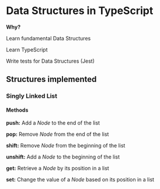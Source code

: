# Data Structures in TypeScript
**Why?**

Learn fundamental Data Structures

Learn TypeScript

Write tests for Data Structures (Jest)

## Structures implemented

### Singly Linked List
#### Methods
**push:** Add a *Node* to the end of the list

**pop:** Remove *Node* from the end of the list

**shift:** Remove *Node* from the beginning of the list

**unshift:** Add a *Node* to the beginning of the list

**get:** Retrieve a *Node* by its position in a list

**set:** Change the value of a *Node* based on its position in a list
